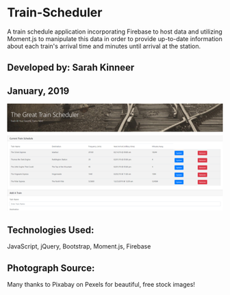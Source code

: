 # Train-Scheduler
A train schedule application incorporating Firebase to host data and utilizing Moment.js to manipulate this data in order to provide up-to-date information about each train's arrival time and minutes until arrival at the station.

## Developed by: Sarah Kinneer
## January, 2019

![alt text](assets/images/trains.png)

## Technologies Used:
JavaScript, jQuery, Bootstrap, Moment.js, Firebase

## Photograph Source:
Many thanks to Pixabay on Pexels for beautiful, free stock images!

